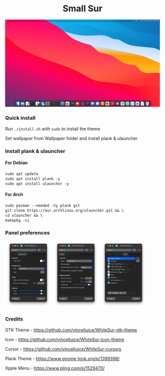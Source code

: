 <h1 align="center"> Small Sur </h1>
<p align="center"> <img src="img/sample.png"/> </p>


### Quick install 
Run `./install.sh` with `sudo` to install the theme

Set wallpaper from Wallpaper folder and install plank & ulauncher

### Install plank & ulauncher
#### For Debian
```
sudo apt update
sudo apt install plank -y
sudo apt install ulauncher -y
```
#### For Arch
```
sudo pacman --needed -Sy plank git
git clone https://aur.archlinux.org/ulauncher.git && \
cd ulauncher && \
makepkg -si
```

### Panel preferences
<p>
  <img src="img/appearance.png" width="30%" />
  <img src="img/display.png" width="30%" /> 
  <img src="img/items.png" width="30%" />
</p>

### Credits 
GTK Theme - https://github.com/vinceliuice/WhiteSur-gtk-theme

Icon - https://github.com/vinceliuice/WhiteSur-icon-theme 

Cursor - https://github.com/vinceliuice/WhiteSur-cursors

Plank Theme - https://www.gnome-look.org/p/1399398/

Xpple Menu - https://www.pling.com/p/1529470/